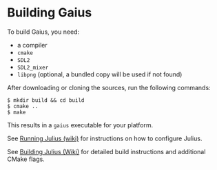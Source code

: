 # Building Gaius

To build Gaius, you need:

- a compiler
- `cmake`
- `SDL2`
- `SDL2_mixer`
- `libpng` (optional, a bundled copy will be used if not found)

After downloading or cloning the sources, run the following commands:

	$ mkdir build && cd build
	$ cmake ..
	$ make

This results in a `gaius` executable for your platform.

See [Running Julius (wiki)](https://github.com/bvschaik/julius/wiki/Running-Julius) for instructions on how to configure Julius.

See [Building Julius (Wiki)](https://github.com/bvschaik/julius/wiki/Building-Julius) for detailed build instructions and additional CMake flags.
